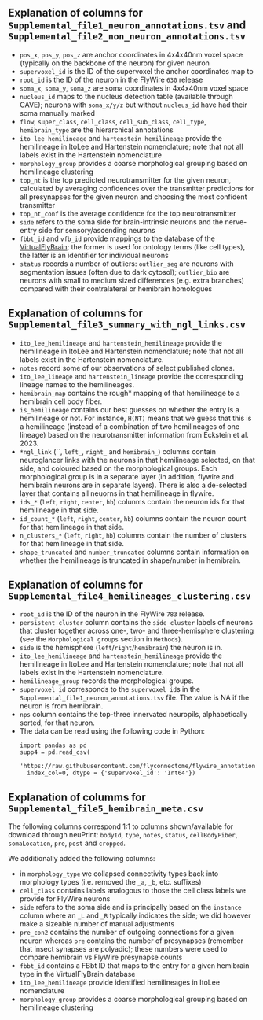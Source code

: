 ## Explanation of columns for `Supplemental_file1_neuron_annotations.tsv` and `Supplemental_file2_non_neuron_annotations.tsv`
- `pos_x`, `pos_y`, `pos_z` are anchor coordinates in 4x4x40nm voxel space (typically on the backbone of the neuron) for given neuron
- `supervoxel_id` is the ID of the supervoxel the anchor coordinates map to
- `root_id` is the ID of the neuron in the FlyWire `630` release
- `soma_x`, `soma_y`, `soma_z` are soma coordinates in 4x4x40nm voxel space
- `nucleus_id` maps to the nucleus detection table (available through CAVE); neurons with `soma_x/y/z` but without `nucleus_id` have had their soma manually marked
- `flow`, `super_class`, `cell_class`, `cell_sub_class`, `cell_type`, `hemibrain_type` are the hierarchical annotations
- `ito_lee_hemilineage` and `hartenstein_hemilineage` provide the hemilineage in ItoLee and Hartenstein nomenclature; note that not all labels exist in the Hartenstein nomenclature
- `morphology_group` provides a coarse morphological grouping based on hemilineage clustering
- `top_nt` is the top predicted neurotransmitter for the given neuron, calculated by averaging confidences over the transmitter predictions for all presynapses for the given neuron and choosing the most confident transmitter
- `top_nt_conf` is the average confidence for the top neurotransmitter
- `side` refers to the soma side for brain-intrinsic neurons and the nerve-entry side for sensory/ascending neurons
- `fbbt_id` and `vfb_id` provide mappings to the database of the [VirtualFlyBrain](https://virtualflybrain.org/); the former is used for ontology terms (like cell types), the latter is an identifier for individual neurons
- `status` records a number of outliers: `outlier_seg` are neurons with segmentation issues (often due to dark cytosol); `outlier_bio` are neurons with small to medium sized differences (e.g. extra branches) compared with their contralateral or hemibrain homologues


## Explanation of columns for `Supplemental_file3_summary_with_ngl_links.csv`
- `ito_lee_hemilineage` and `hartenstein_hemilineage` provide the hemilineage in ItoLee and Hartenstein nomenclature; note that not all labels exist in the Hartenstein nomenclature.
- `notes` record some of our observations of select published clones.
- `ito_lee_lineage` and `hartenstein_lineage` provide the corresponding lineage names to the hemilineages.
- `hemibrain_map` contains the rough* mapping of that hemilineage to a hemibrain cell body fiber.
- `is_hemilineage` contains our best guesses on whether the entry is a hemilineage or not. For instance, `H(NT)` means that we guess that this is a hemilineage (instead of a combination of two hemilineages of one lineage) based on the neurotransmitter information from Eckstein et al. 2023.
- `*ngl_link` (``, `left_`, `right_` and `hemibrain_`) columns contain neuroglancer links with the neurons in that hemilineage selected, on that side, and coloured based on the morphological groups. Each morphological group is in a separate layer (in addition, flywire and hemibrain neurons are in separate layers). There is also a de-selected layer that contains all neuorns in that hemilineage in flywire.
- `ids_*` (`left`, `right`, `center`, `hb`) colunms contain the neuron ids for that hemilineage in that side.
- `id_count_*` (`left`, `right`, `center`, `hb`) columns contain the neuron count for that hemilineage in that side.
- `n_clusters_*` (`left`, `right`, `hb`) columns contain the number of clusters for that hemilineage in that side. 
- `shape_truncated` and `number_truncated` columns contain information on whether the hemilineage is truncated in shape/number in hemibrain.


## Explanation of columns for `Supplemental_file4_hemilineages_clustering.csv`
- `root_id` is the ID of the neuron in the FlyWire `783` release.
- `persistent_cluster` column contains the `side_cluster` labels of neurons that cluster together across one-, two- and three-hemisphere clustering (see the `Morphological groups` section in `Methods`).
- `side` is the hemisphere (`left`/`right`/`hemibrain`) the neuron is in.  
- `ito_lee_hemilineage` and `hartenstein_hemilineage` provide the hemilineage in ItoLee and Hartenstein nomenclature; note that not all labels exist in the Hartenstein nomenclature.
- `hemilineage_group` records the morphological groups.
- `supervoxel_id` corresponds to the `supervoxel_id`s in the `Supplemental_file1_neuron_annotations.tsv` file. The value is NA if the neuron is from hemibrain. 
- `nps` column contains the top-three innervated neuropils, alphabetically sorted, for that neuron.
- The data can be read using the following code in Python:
  ```
  import pandas as pd 
  supp4 = pd.read_csv(
    'https://raw.githubusercontent.com/flyconnectome/flywire_annotations/main/supplemental_files/Supplemental_file4_hemilineages_clustering.csv', 
    index_col=0, dtype = {'supervoxel_id': 'Int64'})
  ```


## Explanation of columms for `Supplemental_file5_hemibrain_meta.csv`
The following columns correspond 1:1 to columns shown/available for download through neuPrint: `bodyId`, `type`, `notes`, `status`, `cellBodyFiber`, `somaLocation`, `pre`, `post` and `cropped`.

We additionally added the following columns:
- in `morphology_type` we collapsed connectivity types back into morphology types (i.e. removed the `_a`, `_b`, etc. suffixes)
- `cell_class` contains labels analogous to those the cell class labels we provide for FlyWire neurons
- `side` refers to the soma side and is principally based on the `instance` column where an `_L` and `_R` typically indicates the side; we did however make a sizeable number of manual adjustments
- `pre_con2` contains the number of outgoing connections for a given neuron whereas `pre` contains the number of presynapses (remember that insect synapses are polyadic); these numbers were used to compare hemibrain vs FlyWire presynapse counts
- `fbbt_id` contains a FBbt ID that maps to the entry for a given hemibrain type in the VirtualFlyBrain database
- `ito_lee_hemilineage` provide identified hemilineages in ItoLee nomenclature
- `morphology_group` provides a coarse morphological grouping based on hemilineage clustering


